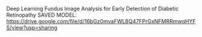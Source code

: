 Deep Learning Fundus Image Analysis for Early Detection of Diabetic Retinopathy SAVED MODEL:       https://drive.google.com/file/d/16bGz0mvaFWL8Q47FPrGxNFMRRmwqHYFS/view?usp=sharing
